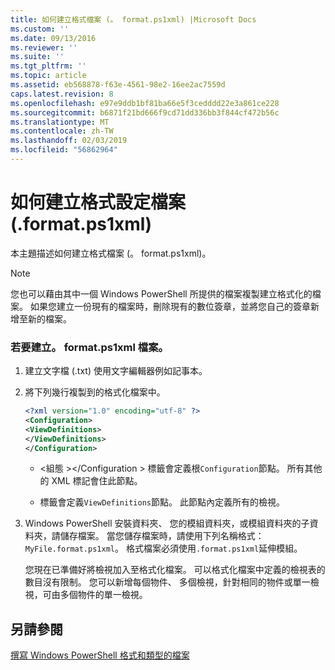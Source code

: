 ```yaml
---
title: 如何建立格式檔案 (。 format.ps1xml) |Microsoft Docs
ms.custom: ''
ms.date: 09/13/2016
ms.reviewer: ''
ms.suite: ''
ms.tgt_pltfrm: ''
ms.topic: article
ms.assetid: eb568878-f63e-4561-98e2-16ee2ac7559d
caps.latest.revision: 8
ms.openlocfilehash: e97e9ddb1bf81ba66e5f3cedddd22e3a861ce228
ms.sourcegitcommit: b6871f21bd666f9cd71dd336bb3f844cf472b56c
ms.translationtype: MT
ms.contentlocale: zh-TW
ms.lasthandoff: 02/03/2019
ms.locfileid: "56862964"
---
```

# <a name="how-to-create-a-formatting-file-formatps1xml"></a>如何建立格式設定檔案 (.format.ps1xml)

本主題描述如何建立格式檔案 (。 format.ps1xml)。

> [!NOTE]
> 您也可以藉由其中一個 Windows PowerShell 所提供的檔案複製建立格式化的檔案。 如果您建立一份現有的檔案時，刪除現有的數位簽章，並將您自己的簽章新增至新的檔案。

### <a name="to-create-a-formatps1xml-file"></a>若要建立。 format.ps1xml 檔案。

1. 建立文字檔 (.txt) 使用文字編輯器例如記事本。

2. 將下列幾行複製到的格式化檔案中。

   ```xml
   <?xml version="1.0" encoding="utf-8" ?>
   <Configuration>
   <ViewDefinitions>
   </ViewDefinitions>
   </Configuration>
   ```

   - \<組態 >\</Configuration > 標籤會定義根`Configuration`節點。 所有其他的 XML 標記會住此節點。

   - <ViewDefinitions> </ViewDefinitions>標籤會定義`ViewDefinitions`節點。 此節點內定義所有的檢視。

3. Windows PowerShell 安裝資料夾、 您的模組資料夾，或模組資料夾的子資料夾，請儲存檔案。 當您儲存檔案時，請使用下列名稱格式： `MyFile.format.ps1xml`。 格式檔案必須使用`.format.ps1xml`延伸模組。

   您現在已準備好將檢視加入至格式化檔案。 可以格式化檔案中定義的檢視表的數目沒有限制。 您可以新增每個物件、 多個檢視，針對相同的物件或單一檢視，可由多個物件的單一檢視。

## <a name="see-also"></a>另請參閱

[撰寫 Windows PowerShell 格式和類型的檔案](./writing-a-powershell-formatting-file.md)

